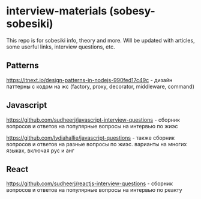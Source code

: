 # interview-materials (sobesy-sobesiki)
This repo is for sobesiki info, theory and more. Will be updated with articles, some userful links, interview questions, etc.

## Patterns
https://itnext.io/design-patterns-in-nodejs-990fed17c49c - дизайн паттерны с кодом на жс (factory, proxy, decorator, middleware, command)

## Javascript
https://github.com/sudheerj/javascript-interview-questions - сборник вопросов и ответов на популярные вопросы на интервью по жиэс 

https://github.com/lydiahallie/javascript-questions - также сборник вопросов и ответов на разные вопросы по жиэс. варианты на многих языках, включая рус и анг

## React
https://github.com/sudheerj/reactjs-interview-questions - сборник вопросов и ответов на популярные вопросы на интервью по реакту
